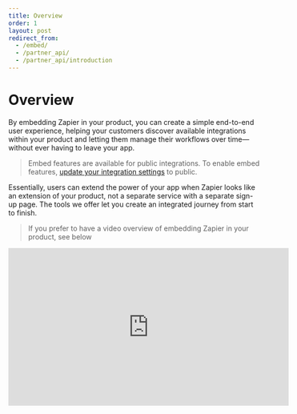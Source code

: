 ```yaml
---
title: Overview
order: 1
layout: post
redirect_from: 
  - /embed/
  - /partner_api/
  - /partner_api/introduction
---
```


# Overview

By embedding Zapier in your product, you can create a simple end-to-end user experience, helping your customers discover available integrations within your product and letting them manage their workflows over time—without ever having to leave your app.

> Embed features are available for public integrations. To enable embed features, [update your integration settings](https://platform.zapier.com/docs/start#edit-your-zapier-integration-info) to public.

Essentially, users can extend the power of your app when Zapier looks like an extension of your product, not a separate service with a separate sign-up page. The tools we offer let you create an integrated journey from start to finish.   

> If you prefer to have a video overview of embedding Zapier in your product, see below
<iframe width="560" height="315" src="https://www.youtube.com/embed/ix1bG0mspMY" title="What is Embedding video player" frameborder="0" allow="accelerometer; autoplay; clipboard-write; encrypted-media; gyroscope; picture-in-picture" allowfullscreen></iframe>
